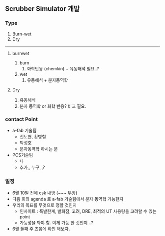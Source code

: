 ## Scrubber Simulator 개발
### Type
1. Burn-wet
2. Dry
---
1. burnwet
    1. burn
        1. 화학반응 (chemkin) + 유동해석 필요..?
    2. wet
        1. 유동해석 + 분자동역학

2. Dry
    1. 유동해석
    2. 분자 동역학 or 화학 반응? 비교 필요.


### contact Point
+ a-fab 기술팀
    * 진도현, 황병철
    * 박성호
    * 분자동역학 하시는 분
+ PCS기술팀
    + 나
    + 추가,, 누구 ,,?

### 일정
- 6월 10일 전에 csk 내방 (~~~ 부장)
- 다음 회의 agenda 로 a-fab 기술팀에서 분자 동역학 가능한지
- 우리의 목표를 무엇으로 정할 것인지
    - 인사이트 : 폭발한계, 발화점, 고려, DRE, 최적의 UT 사용량을 고려할 수 있는 point
    - 가능성을 봐야 함. 이게 가능 한 것인지 ..?
- 6월 둘째 주 즈음에 확인 해보자.

